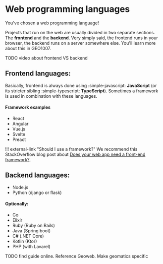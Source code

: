 # Web programming languages

You've chosen a web programming language!

Projects that run on the web are usually divided in two separate sections. The **frontend** and the **backend**. Very simply said, the frontend runs in your browser, the backend runs on a server somewhere else. You'll learn more about this in GEO1007.

TODO video about frontend VS backend

## Frontend languages:
Basically, frontend is always done using :simple-javascript: **JavaScript** (or its stricter sibling :simple-typescript: **TypeScript**). Sometimes a framework is used in combination with these languages.

#### Framework examples
- React 
- Angular
- Vue.js
- Svelte
- Preact

!!! external-link "Should I use a framework?"
    We recommend this StackOverflow blog post about [Does your web app need a front-end framework?](https://stackoverflow.blog/2020/02/03/is-it-time-for-a-front-end-framework/).

## Backend languages:
- Node.js
- Python (django or flask)

#### Optionally:
- Go
- Elixir
- Ruby (Ruby on Rails)
- Java (Spring boot)
- C# (.NET Core)
- Kotlin (Ktor)
- PHP (with Lavarel)



TODO find guide online. Reference Geoweb. Make geomatics specific